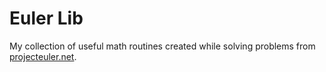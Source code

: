 # Euler Lib

My collection of useful math routines created while solving problems from [projecteuler.net](https://projecteuler.net/).

